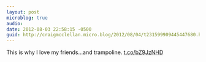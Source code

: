 ```yaml
---
layout: post
microblog: true
audio: 
date: 2012-08-03 22:58:15 -0500
guid: http://craigmcclellan.micro.blog/2012/08/04/t231599909445447680.html
---
```

This is why I love my friends...and trampoline.  [t.co/bZ9JzNHD](http://t.co/bZ9JzNHD)
